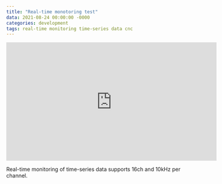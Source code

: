 ```yaml
---
title: "Real-time monotoring test"
data: 2021-08-24 00:00:00 -0000
categories: development 
tags: real-time monitoring time-series data cnc
---
```


<iframe width="559" height="315" src="https://www.youtube.com/embed/CIldSWQvO0E" frameborder="0" allow="accelerometer; autoplay; encrypted-media; gyroscope; picture-in-picture" allowfullscreen></iframe>

Real-time monitoring of time-series data supports 16ch and 10kHz per channel.
